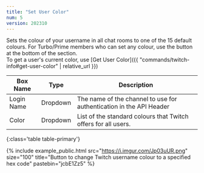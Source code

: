 ```yaml
---
title: "Set User Color"
num: 5
version: 202310
---
```


Sets the colour of your username in all chat rooms to one of the 15 default colours.
For Turbo/Prime members who can set any colour, use the button at the bottom of the section.
<br>To get a user's current color, use [Get User Color]({{ "commands/twitch-info#get-user-color" | relative_url }})

| Box Name | Type | Description | 
|-------|--------|--------
Login Name | Dropdown |The name of the channel to use for authentication in the API Header
Color|Dropdown|List of the standard colours that Twitch offers for all users.
{:class='table table-primary'}

{% include example_public.html src="https://i.imgur.com/Jp03uUR.png" size="100" title="Button to change Twitch username colour to a specified hex code" pastebin="jcbE1Zz5" %}